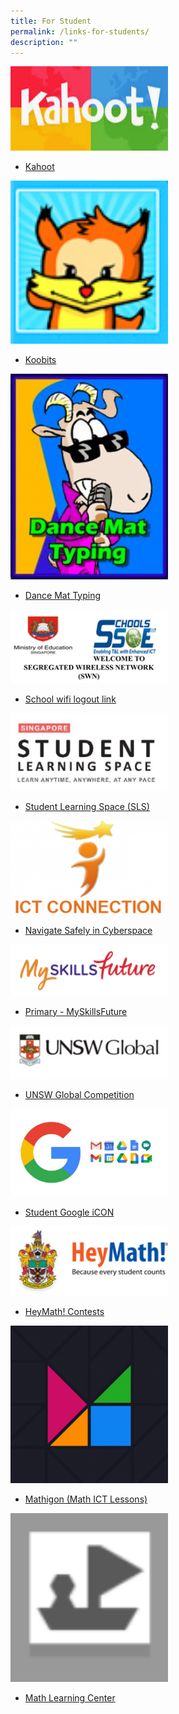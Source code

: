 ```yaml
---
title: For Student
permalink: /links-for-students/
description: ""
---
```

<a href="https://kahoot.it/">
<img src="/images/kahoot.png" style="width:50%">
</a>

* [Kahoot](https://kahoot.it/)

<a href="https://member.koobits.com/">
<img src="/images/koobits.png" style="width:50%">
</a>

* [Koobits](https://member.koobits.com/)

<a href="https://toybox.tools.bbc.co.uk/activities/id/activity-dance-mat-typing/exitGameUrl/http%3A%2F%2Fwww.bbc.co.uk%2Fguides%2Fz3c6tfr">
<img src="/images/Dance-mat-typing-230x300.png" style="width:50%">
</a>

* [Dance Mat Typing](https://toybox.tools.bbc.co.uk/activities/id/activity-dance-mat-typing/exitGameUrl/http%3A%2F%2Fwww.bbc.co.uk%2Fguides%2Fz3c6tfr)


<a href="http://portal.swn.moe.edu.sg/">
<img src="/images/WIFI-SWN.png" style="width:50%">
</a>

* [School wifi logout link](http://portal.swn.moe.edu.sg/)


<a href="https://vle.learning.moe.edu.sg/login">
<img src="/images/SLS.png" style="width:50%">
</a>

* [Student Learning Space (SLS)](https://vle.learning.moe.edu.sg/login)

<a href="https://www.csa.gov.sg/Programmes/sg-cyber-safe-students/about-sg-cyber-safe-students">
<img src="/images/ICT-CONNECTION-1-300x179.png" style="width:50%">
</a>

* [Navigate Safely in Cyberspace](https://www.csa.gov.sg/Programmes/sg-cyber-safe-students/about-sg-cyber-safe-students)

<a href="https://www.myskillsfuture.gov.sg/content/student/en/primary.html">
<img src="/images/MYSKILLFUTURE.png" style="width:50%">
</a>

* [Primary - MySkillsFuture](https://www.myskillsfuture.gov.sg/content/student/en/primary.html)

<a href="https://unswglobal.janisoninsights.com/auth/login/?returnUrl=%2F">
<img src="/images/UNSW-GLOBAL.png" style="width:50%">
</a>

* [UNSW Global Competition](https://unswglobal.janisoninsights.com/auth/login/?returnUrl=%2F)

<a href="https://workspace.google.com/dashboard">
<img src="/images/Google-logos-768x427.jpg" style="width:50%">
</a>

* [Student Google iCON](https://workspace.google.com/dashboard)

<a href="https://contests.heymath.com/RI22">
<img src="/images/HEYMATH.png" style="width:50%">
</a>

* [HeyMath! Contests](https://contests.heymath.com/RI22)

<a href="https://mathigon.org/polypad">
<img src="/images/Mathigon-300x300.png" style="width:50%">
</a>

* [Mathigon (Math ICT Lessons)](https://mathigon.org/polypad)

<a href="https://apps.mathlearningcenter.org/pattern-shapes/">
<img src="/images/Math-Learning-Center.png" style="width:50%">
</a>

* [Math Learning Center](https://apps.mathlearningcenter.org/pattern-shapes/)